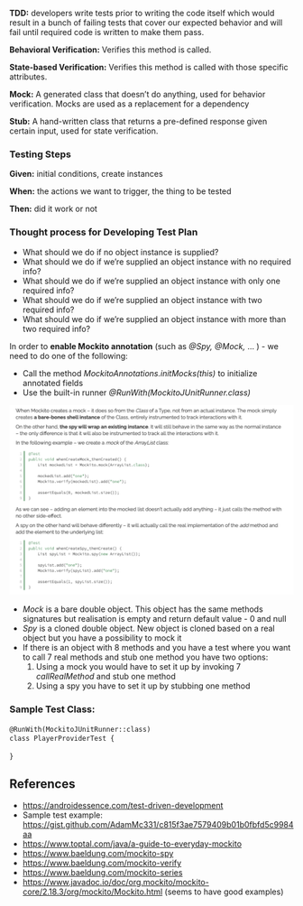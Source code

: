 **TDD:** developers write tests prior to writing the code itself which would result in a bunch of failing tests that cover our expected behavior and will fail until required code is written to make them pass. 

**Behavioral Verification:** Verifies this method is called.

**State-based Verification:** Verifies this method is called with those specific attributes.

**Mock:** A generated class that doesn’t do anything, used for behavior verification. Mocks are used as a replacement for a dependency

**Stub:** A hand-written class that returns a pre-defined response given certain input, used for state verification.

### Testing Steps
**Given:** initial conditions, create instances

**When:** the actions we want to trigger, the thing to be tested

**Then:** did it work or not

### Thought process for Developing Test Plan 
- What should we do if no object instance is supplied?
- What should we do if we’re supplied an object instance with no required info?
- What should we do if we’re supplied an object instance with only one required info?
- What should we do if we’re supplied an object instance with two required info?
- What should we do if we’re supplied an object instance with more than two required info?

In order to **enable Mockito annotation** (such as *@Spy, @Mock,* … ) - we need to do one of the following:

- Call the method *MockitoAnnotations.initMocks(this)* to initialize annotated fields
- Use the built-in runner *@RunWith(MockitoJUnitRunner.class)*

![alt text](https://github.com/tabishfayyaz/book-club/raw/master/images/mockvsspy.png "mock vs spy")

- *Mock* is a bare double object. This object has the same methods signatures but realisation is empty and return default value - 0 and null
- *Spy* is a cloned double object. New object is cloned based on a real object but you have a possibility to mock it
- If there is an object with 8 methods and you have a test where you want to call 7 real methods and stub one method you have two options:
  1. Using a mock you would have to set it up by invoking 7 *callRealMethod* and stub one method
  2. Using a spy you have to set it up by stubbing one method

### Sample Test Class:

```
@RunWith(MockitoJUnitRunner::class)
class PlayerProviderTest {

}
```

## References
- https://androidessence.com/test-driven-development
- Sample test example: https://gist.github.com/AdamMc331/c815f3ae7579409b01b0fbfd5c9984aa
- https://www.toptal.com/java/a-guide-to-everyday-mockito
- https://www.baeldung.com/mockito-spy
- https://www.baeldung.com/mockito-verify
- https://www.baeldung.com/mockito-series
- https://www.javadoc.io/doc/org.mockito/mockito-core/2.18.3/org/mockito/Mockito.html (seems to have good examples)
